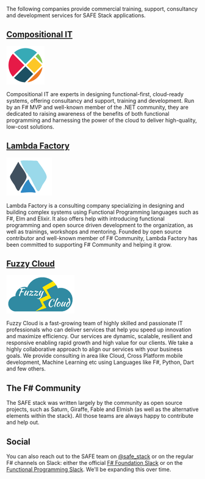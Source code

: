 The following companies provide commercial training, support, consultancy and development services for SAFE Stack applications.

## [Compositional IT](https://compositional-it.com/)
<img src="../img/cit.png" style="height: 100px;"/>

Compositional IT are experts in designing functional-first, cloud-ready systems, offering consultancy and support, training and development. Run by an F# MVP and well-known member of the .NET community, they are dedicated to raising awareness of the benefits of both functional programming and harnessing the power of the cloud to deliver high-quality, low-cost solutions.

## [Lambda Factory](http://lambdafactory.io/)
<img src="../img/lambda.png" style="height: 100px;"/>

Lambda Factory is a consulting company specializing in designing and building complex systems using Functional Programming languages such as F#, Elm and Elixir. It also offers help with introducing functional programming and open source driven development to the organization, as well as trainings, workshops and mentoring. Founded by open source contributor and well-known member of F# Community, Lambda Factory has been committed to supporting F# Community and helping it grow.

## [Fuzzy Cloud](https://fuzzycloud.in/)
<img src="../img/fuzzycloud.png" style="height: 100px;"/>

Fuzzy Cloud is a fast-growing team of highly skilled and passionate IT professionals who can deliver services that help you speed up innovation and maximize efficiency. Our services are dynamic, scalable, resilient and responsive enabling rapid growth and high value for our clients. We take a highly collaborative approach to align our services with your business goals. We provide consulting in area like Cloud, Cross Platform mobile development, Machine Learning etc using Languages like F#, Python, Dart and few others.

## The F# Community
The SAFE stack was written largely by the community as open source projects, such as Saturn, Giraffe, Fable and Elmish (as well as the alternative elements within the stack). All those teams are always happy to contribute and help out.

## Social
You can also reach out to the SAFE team on [@safe_stack](https://twitter.com/safe_stack) or on the regular F# channels on Slack: either the official [F# Foundation Slack](https://fsharp.slack.com/messages/C04C6V0JH/?) or on the [Functional Programming Slack](https://functionalprogramming.slack.com/messages/C045LHLTH/). We'll be expanding this over time. 
